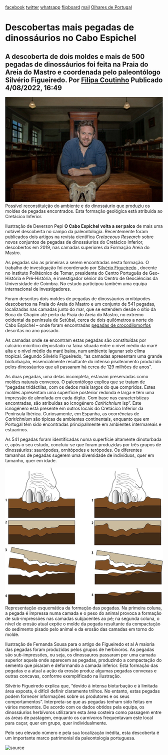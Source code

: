 [facebook](https://www.facebook.com/sharer/sharer.php?u=https%3A%2F%2Fwww.natgeo.pt%2Fciencia%2F2022%2F08%2Fdescobertas-mais-pegadas-de-dinossaurios-no-cabo-espichel) [twitter](https://twitter.com/share?url=https%3A%2F%2Fwww.natgeo.pt%2Fciencia%2F2022%2F08%2Fdescobertas-mais-pegadas-de-dinossaurios-no-cabo-espichel&via=natgeo&text=Descobertas%20mais%20pegadas%20de%20dinoss%C3%A1urios%20no%20Cabo%20Espichel) [whatsapp](https://web.whatsapp.com/send?text=https%3A%2F%2Fwww.natgeo.pt%2Fciencia%2F2022%2F08%2Fdescobertas-mais-pegadas-de-dinossaurios-no-cabo-espichel) [flipboard](https://share.flipboard.com/bookmarklet/popout?v=2&title=Descobertas%20mais%20pegadas%20de%20dinoss%C3%A1urios%20no%20Cabo%20Espichel&url=https%3A%2F%2Fwww.natgeo.pt%2Fciencia%2F2022%2F08%2Fdescobertas-mais-pegadas-de-dinossaurios-no-cabo-espichel) [mail](mailto:?subject=NatGeo&body=https%3A%2F%2Fwww.natgeo.pt%2Fciencia%2F2022%2F08%2Fdescobertas-mais-pegadas-de-dinossaurios-no-cabo-espichel%20-%20Descobertas%20mais%20pegadas%20de%20dinoss%C3%A1urios%20no%20Cabo%20Espichel) [Olhares de Portugal](https://www.natgeo.pt/olhares-de-portugal) 
# Descobertas mais pegadas de dinossáurios no Cabo Espichel 
## A descoberta de dois moldes e mais de 500 pegadas de dinossáurios foi feita na Praia do Areia do Mastro e coordenada pelo paleontólogo Silvério Figueiredo. Por [Filipa Coutinho](https://www.natgeo.pt/autor/filipa-coutinho) Publicado 4/08/2022, 16:49 
![Possível reconstituição do ambiente e do dinossáurio](img/files_styles_image_00_public_picture_0.jpg)
Possível reconstituição do ambiente e do dinossáurio que produziu os moldes de pegadas encontrados. Esta formação geológica está atribuída ao Cretácico Inferior. 

Ilustração de Deverson Pepi **O Cabo Espichel volta a ser palco** de mais uma notável descoberta no campo da paleontologia. Recentemente foram publicados dois artigos na revista científica _Cretaceous Research_ sobre novos conjuntos de pegadas de dinossáurios do Cretácico Inferior, descobertos em 2019, nas camadas superiores da Formação Areia do Mastro. 

As pegadas são as primeiras a serem encontradas nesta formação. O trabalho de investigação foi coordenado por [Silvério Figueiredo](https://ipt.academia.edu/Silv%C3%A9rioFigueiredo/CurriculumVitae) , docente no Instituto Politécnico de Tomar, presidente do Centro Português de Geo-História e Pré-História, e investigador sénior do Centro de Geociências da Universidade de Coimbra. No estudo participou também uma equipa internacional de investigadores. 

Foram descritos dois moldes de pegadas de dinossáurios ornitópodes descobertos na Praia do Areia do Mastro e um conjunto de 541 pegadas, localizadas nas camadas junto do mar, que se estendem desde o sítio da Boca do Chapim até perto da Praia do Areia do Mastro, no extremo ocidental da península de Setúbal, cerca de dois quilómetros a norte do Cabo Espichel – onde foram encontradas [pegadas de crocodilomorfos](https://www.natgeo.pt/ciencia/2021/08/cabo-espichel-encontradas-pegadas-de-crocodilomorfos-com-129-milhoes-de-anos) descritas no ano passado. 

As camadas onde se encontram estas pegadas são constituídas por calcário micrítico depositado na faixa situada entre o nível médio da maré alta e o nível médio da maré baixa, num ambiente lagunar sob clima tropical. Segundo Silvério Figueiredo, “as camadas apresentam uma grande bioturbação, essencialmente resultante do intenso pisoteamento produzido pelos dinossáurios que ali passaram há cerca de 129 milhões de anos”. 

As duas pegadas, uma delas incompleta, estavam preservadas como moldes naturais convexos. O paleontólogo explica que se tratam de “pegadas tridáctilas, com os dedos mais largos do que compridos. Estes moldes apresentam uma superfície posterior redonda e larga e têm uma impressão de almofada em cada dígito. Com base nas características encontradas, são atribuídas ao icnogénero _Caririchnium_ isp”. Este icnogénero está presente em outros locais do Cretácico Inferior da Península Ibérica. Curiosamente, em Espanha, as ocorrências de _Caririchnium_ são típicas de ambientes continentais, enquanto que em Portugal têm sido encontradas principalmente em ambientes intermareais e estuarinos. 

As 541 pegadas foram identificadas numa superfície altamente dinoturbada e, após o seu estudo, concluiu-se que foram produzidas por três grupos de dinossáurios: saurópodes, ornitópodes e terópodes. Os diferentes tamanhos de pegadas sugerem uma diversidade de indivíduos, quer em tamanho, quer em idade. 

![Representação esquemática da formação das pegadas](img/files_styles_image_00_public_picture.jpg)
Representação esquemática da formação das pegadas. Na primeira coluna, a pegada é impressa numa camada e o peso do animal provoca a formação de sub-impressões nas camadas subjacentes ao pé; na segunda coluna, o nível de erosão atual expõe o molde da pegada resultante da compactação do sedimento pisado pelo animal e da erosão das camadas em torno do molde. 

Ilustração de Fernanda Sousa para o artigo de Figueiredo et al A maioria das pegadas foram produzidas pelos grupos de herbívoros. As pegadas são sub-impressões, ou seja, os dinossauros passaram por uma camada superior aquela onde aparecem as pegadas, produzindo a compactação do semento que pisaram e deformando a camada inferior. Esta formação das pegadas e a atual a ação da erosão produz algumas pegadas convexas e outras concavas, conforme exemplificado na ilustração. 

Silvério Figueiredo explica que, “devido à intensa bioturbação e à limitada área exposta, é difícil definir claramente trilhos. No entanto, estas pegadas podem fornecer informações sobre os produtores e os seus comportamentos”. Interpreta-se que as pegadas tenham sido feitas em vários momentos. De acordo com os dados obtidos pela equipa, os dinossáurios herbívoros utilizaram esta área costeira como passagem entre as áreas de pastagem, enquanto os carnívoros frequentavam este local para caçar, quer em grupo, quer individualmente. 

Pelo seu elevado número e pela sua localização inédita, esta descoberta é um importante marco patrimonial da paleontologia portuguesa. 



![source](https://www.natgeo.pt/ciencia/2022/08/descobertas-mais-pegadas-de-dinossaurios-no-cabo-espichel)
